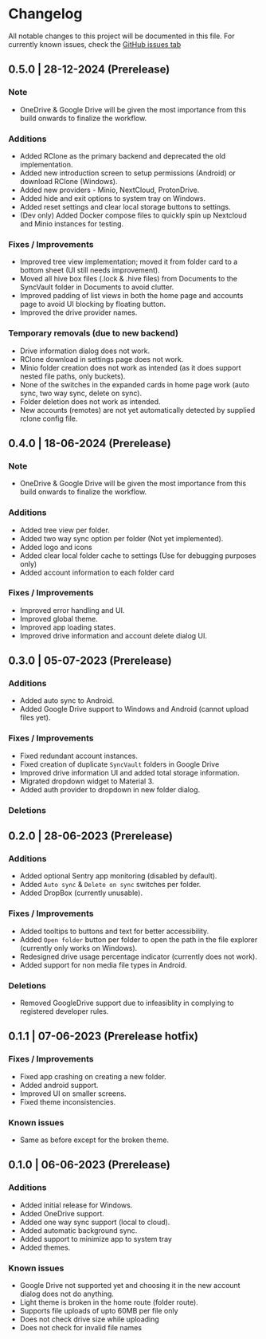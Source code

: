# Changelog

All notable changes to this project will be documented in this file.
For currently known issues, check the [GitHub issues tab](https://github.com/dhzdhd/SyncVault/issues?q=is%3Aopen+is%3Aissue+label%3Abug)

## 0.5.0 | 28-12-2024 (Prerelease)

### Note

- OneDrive & Google Drive will be given the most importance from this build onwards to finalize the workflow.

### Additions

- Added RClone as the primary backend and deprecated the old implementation.
- Added new introduction screen to setup permissions (Android) or download RClone (Windows).
- Added new providers - Minio, NextCloud, ProtonDrive.
- Added hide and exit options to system tray on Windows.
- Added reset settings and clear local storage buttons to settings.
- (Dev only) Added Docker compose files to quickly spin up Nextcloud and Minio instances for testing.

### Fixes / Improvements

- Improved tree view implementation; moved it from folder card to a bottom sheet (UI still needs improvement).
- Moved all hive box files (.lock & .hive files) from Documents to the SyncVault folder in Documents to avoid clutter.
- Improved padding of list views in both the home page and accounts page to avoid UI blocking by floating button.
- Improved the drive provider names. 

### Temporary removals (due to new backend)

- Drive information dialog does not work.
- RClone download in settings page does not work.
- Minio folder creation does not work as intended (as it does support nested file paths, only buckets).
- None of the switches in the expanded cards in home page work (auto sync, two way sync, delete on sync).
- Folder deletion does not work as intended.
- New accounts (remotes) are not yet automatically detected by supplied rclone config file.

## 0.4.0 | 18-06-2024 (Prerelease)

### Note

- OneDrive & Google Drive will be given the most importance from this build onwards to finalize the workflow.

### Additions

- Added tree view per folder.
- Added two way sync option per folder (Not yet implemented).
- Added logo and icons
- Added clear local folder cache to settings (Use for debugging purposes only)
- Added account information to each folder card

### Fixes / Improvements

- Improved error handling and UI.
- Improved global theme.
- Improved app loading states.
- Improved drive information and account delete dialog UI.

## 0.3.0 | 05-07-2023 (Prerelease)

### Additions

- Added auto sync to Android.
- Added Google Drive support to Windows and Android (cannot upload files yet).

### Fixes / Improvements

- Fixed redundant account instances.
- Fixed creation of duplicate `SyncVault` folders in Google Drive
- Improved drive information UI and added total storage information.
- Migrated dropdown widget to Material 3.
- Added auth provider to dropdown in new folder dialog.

### Deletions

## 0.2.0 | 28-06-2023 (Prerelease)

### Additions

- Added optional Sentry app monitoring (disabled by default).
- Added `Auto sync` & `Delete on sync` switches per folder.
- Added DropBox (currently unusable).

### Fixes / Improvements

- Added tooltips to buttons and text for better accessibility.
- Added `Open folder` button per folder to open the path in the file explorer (currently only works on Windows).
- Redesigned drive usage percentage indicator (currently does not work).
- Added support for non media file types in Android.

### Deletions

- Removed GoogleDrive support due to infeasiblity in complying to registered developer rules.

## 0.1.1 | 07-06-2023 (Prerelease hotfix)

### Fixes / Improvements

- Fixed app crashing on creating a new folder.
- Added android support.
- Improved UI on smaller screens.
- Fixed theme inconsistencies.

### Known issues

- Same as before except for the broken theme.

## 0.1.0 | 06-06-2023 (Prerelease)

### Additions

- Added initial release for Windows.
- Added OneDrive support.
- Added one way sync support (local to cloud).
- Added automatic background sync.
- Added support to minimize app to system tray
- Added themes.

### Known issues

- Google Drive not supported yet and choosing it in the new account dialog does not do anything.
- Light theme is broken in the home route (folder route).
- Supports file uploads of upto 60MB per file only
- Does not check drive size while uploading
- Does not check for invalid file names
